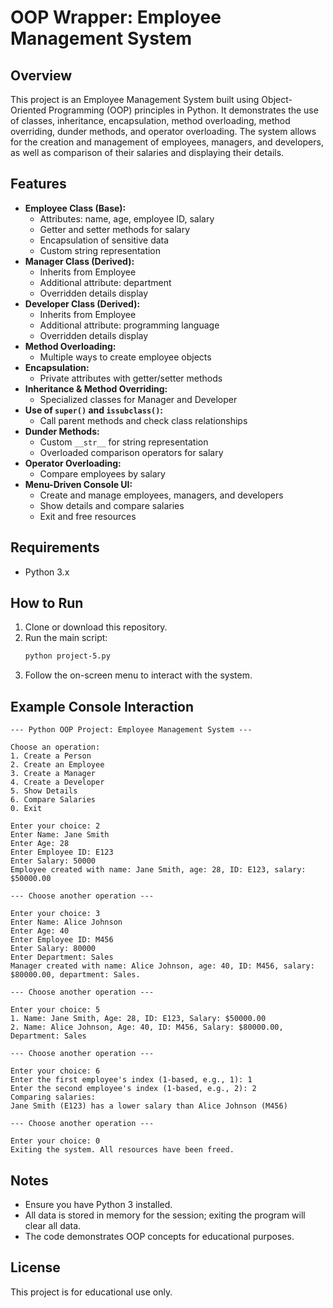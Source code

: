 # OOP Wrapper: Employee Management System

## Overview
This project is an Employee Management System built using Object-Oriented Programming (OOP) principles in Python. It demonstrates the use of classes, inheritance, encapsulation, method overloading, method overriding, dunder methods, and operator overloading. The system allows for the creation and management of employees, managers, and developers, as well as comparison of their salaries and displaying their details.

## Features
- **Employee Class (Base):**
  - Attributes: name, age, employee ID, salary
  - Getter and setter methods for salary
  - Encapsulation of sensitive data
  - Custom string representation
- **Manager Class (Derived):**
  - Inherits from Employee
  - Additional attribute: department
  - Overridden details display
- **Developer Class (Derived):**
  - Inherits from Employee
  - Additional attribute: programming language
  - Overridden details display
- **Method Overloading:**
  - Multiple ways to create employee objects
- **Encapsulation:**
  - Private attributes with getter/setter methods
- **Inheritance & Method Overriding:**
  - Specialized classes for Manager and Developer
- **Use of `super()` and `issubclass()`:**
  - Call parent methods and check class relationships
- **Dunder Methods:**
  - Custom `__str__` for string representation
  - Overloaded comparison operators for salary
- **Operator Overloading:**
  - Compare employees by salary
- **Menu-Driven Console UI:**
  - Create and manage employees, managers, and developers
  - Show details and compare salaries
  - Exit and free resources

## Requirements
- Python 3.x

## How to Run
1. Clone or download this repository.
2. Run the main script:
   ```bash
   python project-5.py
   ```
3. Follow the on-screen menu to interact with the system.

## Example Console Interaction
```
--- Python OOP Project: Employee Management System ---

Choose an operation:
1. Create a Person
2. Create an Employee
3. Create a Manager
4. Create a Developer
5. Show Details
6. Compare Salaries
0. Exit

Enter your choice: 2
Enter Name: Jane Smith
Enter Age: 28
Enter Employee ID: E123
Enter Salary: 50000
Employee created with name: Jane Smith, age: 28, ID: E123, salary: $50000.00

--- Choose another operation ---

Enter your choice: 3
Enter Name: Alice Johnson
Enter Age: 40
Enter Employee ID: M456
Enter Salary: 80000
Enter Department: Sales
Manager created with name: Alice Johnson, age: 40, ID: M456, salary: $80000.00, department: Sales.

--- Choose another operation ---

Enter your choice: 5
1. Name: Jane Smith, Age: 28, ID: E123, Salary: $50000.00
2. Name: Alice Johnson, Age: 40, ID: M456, Salary: $80000.00, Department: Sales

--- Choose another operation ---

Enter your choice: 6
Enter the first employee's index (1-based, e.g., 1): 1
Enter the second employee's index (1-based, e.g., 2): 2
Comparing salaries:
Jane Smith (E123) has a lower salary than Alice Johnson (M456)

--- Choose another operation ---

Enter your choice: 0
Exiting the system. All resources have been freed.
```

## Notes
- Ensure you have Python 3 installed.
- All data is stored in memory for the session; exiting the program will clear all data.
- The code demonstrates OOP concepts for educational purposes.

## License
This project is for educational use only.
